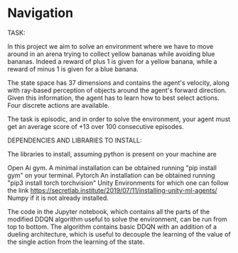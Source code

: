 # Navigation

TASK:

In this project we aim to solve an environment where we have to move around in an arena trying to collect yellow bananas while avoiding blue bananas.
Indeed a reward of plus 1 is given for a yellow banana, while a reward of minus 1 is given for a blue banana.

The state space has 37 dimensions and contains the agent's velocity, along with ray-based perception of objects around the agent's forward direction. Given this information, the agent has to learn how to best select actions. Four discrete actions are available.

The task is episodic, and in order to solve the environment, your agent must get an average score of +13 over 100 consecutive episodes.

DEPENDENCIES AND LIBRARIES TO INSTALL:

The libraries to install, assuming python is present on your machine are

Open Ai gym. A minimal installation can be obtained running "pip install gym" on your terminal.
Pytorch An installation can be obtained running "pip3 install torch torchvision"
Unity Environments for which one can follow the link https://secretlab.institute/2019/07/11/installing-unity-ml-agents/
Numpy if it is not already installed.

The code in the Jupyter notebook, which contains all the parts of the modified DDQN algorithm useful to solve the environment, can be run from top to bottom.
The algorithm contains basic DDQN with an addition of a dueling architecture, which is useful to decouple the learning of the value of the single action from the learning of the state.
